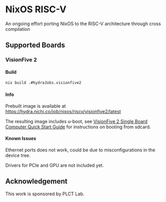 # NixOS RISC-V
An ongoing effort porting NixOS to the RISC-V architecture through cross compilation

## Supported Boards

### VisionFive 2

#### Build
```bash
nix build .#hydraJobs.visionfive2
```

#### Info
Prebuilt image is available at https://hydra.nichi.co/job/nixos/riscv/visionfive2/latest

The resulting image includes u-boot, see [VisionFive 2 Single Board Computer Quick Start Guide](https://doc.rvspace.org/VisionFive2/Quick_Start_Guide/VisionFive2_SDK_QSG/boot_mode_settings.html) for instructions on booting from sdcard.

#### Known Issues
Ethernet ports does not work, could be due to misconfigurations in the device tree.

Drivers for PCIe and GPU are not included yet.

## Acknowledgement
This work is sponsored by PLCT Lab.
